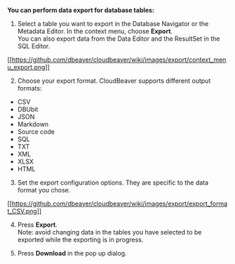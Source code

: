 **You can perform data export for database tables:**

1. Select a table you want to export in the Database Navigator or the Metadata Editor. In the context menu, choose **Export**.\
You can also export data from the Data Editor and the ResultSet in the SQL Editor. 

[[https://github.com/dbeaver/cloudbeaver/wiki/images/export/context_menu_export.png]]


2. Choose your export format. CloudBeaver supports different output formats:
- CSV
- DBUbit
- JSON
- Markdown
- Source code
- SQL
- TXT
- XML
- XLSX
- HTML

3. Set the export configuration options. They are specific to the data format you chose.

[[https://github.com/dbeaver/cloudbeaver/wiki/images/export/export_format_CSV.png]]

4.  Press **Export**.\
Note: avoid changing data in the tables you have selected to be exported while the exporting is in progress. 

5.  Press **Download** in the pop up dialog.